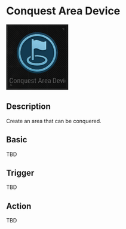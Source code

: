 # Conquest Area Device

![ConquestArea Icon](../images/DeviceIcons/Device_ConquestArea.png)

## Description

Create an area that can be conquered.

## Basic

TBD

## Trigger

TBD

## Action

TBD
